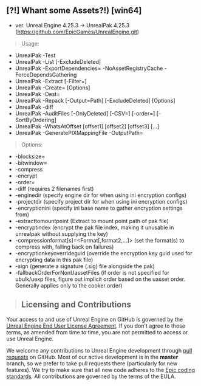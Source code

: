 ## [?!] Whant some Assets?!) [win64]

- ver. Unreal Engine 4.25.3 -> UnrealPak 4.25.3 (https://github.com/EpicGames/UnrealEngine.git)
> Usage:
- UnrealPak <PakFilename> -Test
- UnrealPak <PakFilename> -List [-ExcludeDeleted]
- UnrealPak <PakFilename> <GameUProjectName> <GameFolderName> -ExportDependencies=<OutputFileBase> -NoAssetRegistryCache -ForceDependsGathering
- UnrealPak <PakFilename> -Extract <ExtractDir> [-Filter=<filename>]
- UnrealPak <PakFilename> -Create=<ResponseFile> [Options]
- UnrealPak <PakFilename> -Dest=<MountPoint>
- UnrealPak <PakFilename> -Repack [-Output=Path] [-ExcludeDeleted] [Options]
- UnrealPak <PakFilename1> <PakFilename2> -diff
- UnrealPak <PakFolder> -AuditFiles [-OnlyDeleted] [-CSV=<filename>] [-order=<OrderingFile>] [-SortByOrdering]
- UnrealPak <PakFilename> -WhatsAtOffset [offset1] [offset2] [offset3] [...]
- UnrealPak <PakFolder> -GeneratePIXMappingFile -OutputPath=<Path>

> Options:
- -blocksize=<BlockSize>
- -bitwindow=<BitWindow>
- -compress
- -encrypt
- -order=<OrderingFile>
- -diff (requires 2 filenames first)
- -enginedir (specify engine dir for when using ini encryption configs)
- -projectdir (specify project dir for when using ini encryption configs)
- -encryptionini (specify ini base name to gather encryption settings from)
- -extracttomountpoint (Extract to mount point path of pak file)
- -encryptindex (encrypt the pak file index, making it unusable in unrealpak without supplying the key)
- -compressionformat[s]=<Format[,format2,...]> (set the format(s) to compress with, falling back on failures)
- -encryptionkeyoverrideguid (override the encryption key guid used for encrypting data in this pak file)
- -sign (generate a signature (.sig) file alongside the pak)
- -fallbackOrderForNonUassetFiles (if order is not specified for ubulk/uexp files, figure out implicit order based on the uasset order. Generally applies only to the cooker order)

> Licensing and Contributions
> ---------------------------

Your access to and use of Unreal Engine on GitHub is governed by the [Unreal Engine End User License Agreement](https://www.unrealengine.com/eula). If you don't agree to those terms, as amended from time to time, you are not permitted to access or use Unreal Engine.

We welcome any contributions to Unreal Engine development through [pull requests](https://github.com/EpicGames/UnrealEngine/pulls/) on GitHub. Most of our active development is in the **master** branch, so we prefer to take pull requests there (particularly for new features). We try to make sure that all new code adheres to the [Epic coding standards](https://docs.unrealengine.com/latest/INT/Programming/Development/CodingStandard/).  All contributions are governed by the terms of the EULA.
